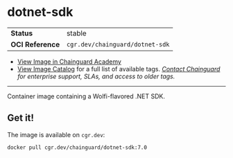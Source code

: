 <!--monopod:start-->
# dotnet-sdk
| | |
| - | - |
| **Status** | stable |
| **OCI Reference** | `cgr.dev/chainguard/dotnet-sdk` |


* [View Image in Chainguard Academy](https://edu.chainguard.dev/chainguard/chainguard-images/reference/dotnet-sdk/overview/)
* [View Image Catalog](https://console.enforce.dev/images/catalog) for a full list of available tags.
*[Contact Chainguard](https://www.chainguard.dev/chainguard-images) for enterprise support, SLAs, and access to older tags.*

---
<!--monopod:end-->

Container image containing a Wolfi-flavored .NET SDK.

## Get it!

The image is available on `cgr.dev`:

    docker pull cgr.dev/chainguard/dotnet-sdk:7.0
